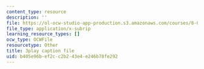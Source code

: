 ```yaml
---
content_type: resource
description: ''
file: https://ol-ocw-studio-app-production.s3.amazonaws.com/courses/8-01sc-classical-mechanics-fall-2016/b405e96bef2cc2b243e4e246b78fe292_5ucfHd8FWKw.srt
file_type: application/x-subrip
learning_resource_types: []
ocw_type: OCWFile
resourcetype: Other
title: 3play caption file
uid: b405e96b-ef2c-c2b2-43e4-e246b78fe292
---
```

